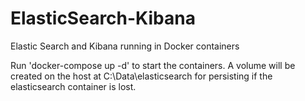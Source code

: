# ElasticSearch-Kibana
Elastic Search and Kibana running in Docker containers

Run 'docker-compose up -d' to start the containers. A volume will be created on the host at C:\Data\elasticsearch for persisting if the elasticsearch container is lost.
